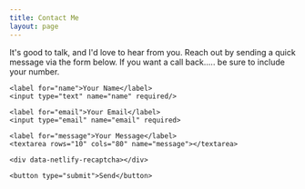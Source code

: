 ```yaml
---
title: Contact Me
layout: page
---
```


It's good to talk, and I'd love to hear from you. Reach out by sending a quick
message via the form below. If you want a call back..... be sure to include your number.

<form name="contact" method="post" action="/thank-you" netlify>

    <label for="name">Your Name</label>
    <input type="text" name="name" required/>

    <label for="email">Your Email</label>
    <input type="email" name="email" required>

    <label for="message">Your Message</label>
    <textarea rows="10" cols="80" name="message"></textarea>

    <div data-netlify-recaptcha></div>

    <button type="submit">Send</button>

</form>
